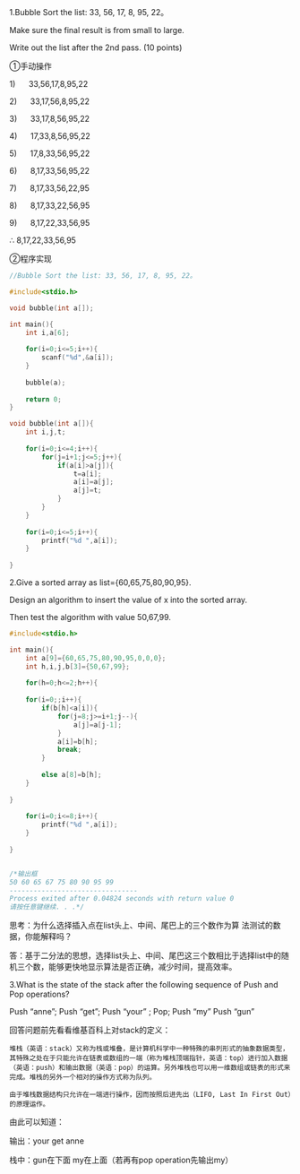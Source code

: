1.Bubble Sort the list: 33, 56, 17, 8, 95, 22。

Make sure the final result is from small to large.

Write out the list after the 2nd pass. (10 points)

①手动操作

1)      33,56,17,8,95,22

2)      33,17,56,8,95,22

3)      33,17,8,56,95,22

4)      17,33,8,56,95,22

5)      17,8,33,56,95,22

6)      8,17,33,56,95,22

7)      8,17,33,56,22,95

8)      8,17,33,22,56,95

9)      8,17,22,33,56,95

∴		8,17,22,33,56,95

②程序实现

```c
//Bubble Sort the list: 33, 56, 17, 8, 95, 22。 

#include<stdio.h>

void bubble(int a[]);

int main(){
	int i,a[6];
	
	for(i=0;i<=5;i++){
		scanf("%d",&a[i]);
	}
	
	bubble(a);
	
	return 0;
}

void bubble(int a[]){
	int i,j,t;
	
	for(i=0;i<=4;i++){
		for(j=i+1;j<=5;j++){
			if(a[i]>a[j]){
				t=a[i];
				a[i]=a[j];
				a[j]=t;
			}
		}
	}
	
	for(i=0;i<=5;i++){
		printf("%d ",a[i]);
	}
	
}
```

2.Give a sorted array as list={60,65,75,80,90,95}. 

Design an algorithm to insert the value of x into the sorted array. 

Then test the algorithm with value 50,67,99.

```c
#include<stdio.h>

int main(){
	int a[9]={60,65,75,80,90,95,0,0,0};
	int h,i,j,b[3]={50,67,99};
	
	for(h=0;h<=2;h++){
		
	for(i=0;;i++){
		if(b[h]<a[i]){
			for(j=8;j>=i+1;j--){
				a[j]=a[j-1];
			}
			a[i]=b[h];
			break;
		}
		
		else a[8]=b[h];
	}
	
}
	
	for(i=0;i<=8;i++){
		printf("%d ",a[i]);
	}
	
} 


/*输出框
50 60 65 67 75 80 90 95 99
--------------------------------
Process exited after 0.04824 seconds with return value 0
请按任意键继续. . .*/
```




思考：为什么选择插入点在list头上、中间、尾巴上的三个数作为算
法测试的数据，你能解释吗？

答：基于二分法的思想，选择list头上、中间、尾巴这三个数相比于选择list中的随机三个数，能够更快地显示算法是否正确，减少时间，提高效率。


3.What is the state of the stack after the following sequence of Push and Pop operations?

Push “anne”; Push “get”; Push “your” ; Pop; Push “my” Push “gun”


回答问题前先看看维基百科上对stack的定义：
```
堆栈（英语：stack）又称为栈或堆叠，是计算机科学中一种特殊的串列形式的抽象数据类型，其特殊之处在于只能允许在链表或数组的一端（称为堆栈顶端指针，英语：top）进行加入数据（英语：push）和输出数据（英语：pop）的运算。另外堆栈也可以用一维数组或链表的形式来完成。堆栈的另外一个相对的操作方式称为队列。

由于堆栈数据结构只允许在一端进行操作，因而按照后进先出（LIFO, Last In First Out）的原理运作。
```

由此可以知道：

输出：your get anne

栈中：gun在下面 my在上面（若再有pop operation先输出my）